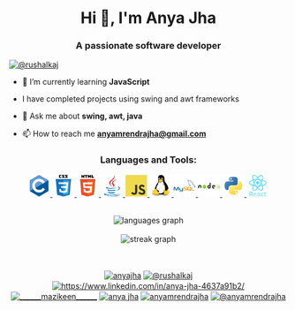 <h1 align="center">Hi 👋, I'm Anya Jha</h1>
<h3 align="center">A passionate software developer</h3>

<p align="left"> <a href="https://twitter.com/@rushalkaj" target="blank"><img src="https://img.shields.io/twitter/follow/@rushalkaj?logo=twitter&style=for-the-badge" alt="@rushalkaj" /></a> </p>

- 🌱 I’m currently learning **JavaScript**

- I have completed projects using swing and awt frameworks

- 💬 Ask me about **swing, awt, java**

- 📫 How to reach me **anyamrendrajha@gmail.com**



<h3 align="center">Languages and Tools:</h3>
<p align="center"> <a href="https://www.cprogramming.com/" target="_blank" rel="noreferrer"> <img src="https://raw.githubusercontent.com/devicons/devicon/master/icons/c/c-original.svg" alt="c" width="40" height="40"/> </a> <a href="https://www.w3schools.com/css/" target="_blank" rel="noreferrer"> <img src="https://raw.githubusercontent.com/devicons/devicon/master/icons/css3/css3-original-wordmark.svg" alt="css3" width="40" height="40"/> </a> <a href="https://www.w3.org/html/" target="_blank" rel="noreferrer"> <img src="https://raw.githubusercontent.com/devicons/devicon/master/icons/html5/html5-original-wordmark.svg" alt="html5" width="40" height="40"/> </a> <a href="https://www.java.com" target="_blank" rel="noreferrer"> <img src="https://raw.githubusercontent.com/devicons/devicon/master/icons/java/java-original.svg" alt="java" width="40" height="40"/> </a> <a href="https://developer.mozilla.org/en-US/docs/Web/JavaScript" target="_blank" rel="noreferrer"> <img src="https://raw.githubusercontent.com/devicons/devicon/master/icons/javascript/javascript-original.svg" alt="javascript" width="40" height="40"/> </a> <a href="https://www.linux.org/" target="_blank" rel="noreferrer"> <img src="https://raw.githubusercontent.com/devicons/devicon/master/icons/linux/linux-original.svg" alt="linux" width="40" height="40"/> </a> <a href="https://www.mysql.com/" target="_blank" rel="noreferrer"> <img src="https://raw.githubusercontent.com/devicons/devicon/master/icons/mysql/mysql-original-wordmark.svg" alt="mysql" width="40" height="40"/> </a> <a href="https://nodejs.org" target="_blank" rel="noreferrer"> <img src="https://raw.githubusercontent.com/devicons/devicon/master/icons/nodejs/nodejs-original-wordmark.svg" alt="nodejs" width="40" height="40"/> </a> <a href="https://www.python.org" target="_blank" rel="noreferrer"> <img src="https://raw.githubusercontent.com/devicons/devicon/master/icons/python/python-original.svg" alt="python" width="40" height="40"/> </a> <a href="https://reactjs.org/" target="_blank" rel="noreferrer"> <img src="https://raw.githubusercontent.com/devicons/devicon/master/icons/react/react-original-wordmark.svg" alt="react" width="40" height="40"/> </a> </p>

<br>
  <div align="center">
    <img src="https://github-readme-stats.vercel.app/api/top-langs?username=anyajha&locale=en&hide_title=false&layout=compact&card_width=320&langs_count=9&theme=radical&hide_border=false&order=2" height="153" alt="languages graph"  />
    <br>
    <br>
    <img src="https://streak-stats.demolab.com?user=anyajha&locale=en&mode=daily&theme=algolia&hide_border=false&border_radius=11&date_format=j%20M%5B%20Y%5D&order=3" height="222" alt="streak graph"  />
  </div>
  

<br>
<br>
<p align="center">
<a href="https://codepen.io/anyajha" target="blank"><img align="center" src="https://raw.githubusercontent.com/rahuldkjain/github-profile-readme-generator/master/src/images/icons/Social/codepen.svg" alt="anyajha" height="30" width="40" /></a>
<a href="https://twitter.com/@rushalkaj" target="blank"><img align="center" src="https://raw.githubusercontent.com/rahuldkjain/github-profile-readme-generator/master/src/images/icons/Social/twitter.svg" alt="@rushalkaj" height="30" width="40" /></a>
<a href="https://linkedin.com/in/https://www.linkedin.com/in/anya-jha-4637a91b2/" target="blank"><img align="center" src="https://raw.githubusercontent.com/rahuldkjain/github-profile-readme-generator/master/src/images/icons/Social/linked-in-alt.svg" alt="https://www.linkedin.com/in/anya-jha-4637a91b2/" height="30" width="40" /></a>
<a href="https://instagram.com/______mazikeen______" target="blank"><img align="center" src="https://raw.githubusercontent.com/rahuldkjain/github-profile-readme-generator/master/src/images/icons/Social/instagram.svg" alt="______mazikeen______" height="30" width="40" /></a>
<a href="https://www.hackerrank.com/anya jha" target="blank"><img align="center" src="https://raw.githubusercontent.com/rahuldkjain/github-profile-readme-generator/master/src/images/icons/Social/hackerrank.svg" alt="anya jha" height="30" width="40" /></a>
<a href="https://www.leetcode.com/anyamrendrajha" target="blank"><img align="center" src="https://raw.githubusercontent.com/rahuldkjain/github-profile-readme-generator/master/src/images/icons/Social/leet-code.svg" alt="anyamrendrajha" height="30" width="40" /></a>
<a href="https://www.hackerearth.com/@anyamrendrajha" target="blank"><img align="center" src="https://raw.githubusercontent.com/rahuldkjain/github-profile-readme-generator/master/src/images/icons/Social/hackerearth.svg" alt="@anyamrendrajha" height="30" width="40" /></a>
</p>
